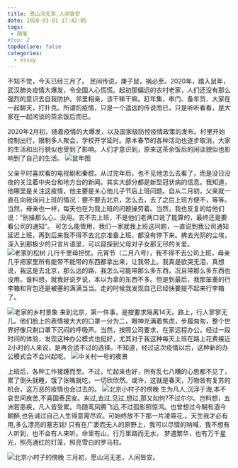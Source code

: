 ```yaml
---
title: 愿山河无恙,人间皆安
date: 2020-03-01 17:42:05
tags:
 - 随笔
#top: 2
topdeclare: false
categories:
  - essay
---
```


不知不觉，今天已经三月了。 民间传说，庚子鼠，祸必至。2020年，踏入鼠年，武汉肺炎疫情大爆发，令全国人心慌慌。起初那偏远的农村老家，人们还没有那么强烈的意识去自我防护。邻里相亲，该干嘛干嘛。赶年集，串门、备年货、大家在一起聊天，打扑克。所谓的疫情，只是一个遥远的传说而已，只是听听看看，是大家在一起闲谈的茶余饭后而已。

<!--more-->

2020年2月初，随着疫情的大爆发，以及国家级防控疫情政策的发布。村里开始控制出行，限制多人聚会，学校开学延时。原本春节的各种活动也逐步取消，大家的生活和出行貌似也受到了影响。人们才意识到，原来这茶余饭后的闲谈貌似也影响到了自己的生活。
![鼠年图](/zbcn.github.io/assets/postImg/essay/imgs_02/06.jpg)

 父亲平时喜欢看的电视剧和秦腔。从过完年后，也不见他怎么去看了，而是没日没夜的关注着中央台和地方台的新闻。其实大部分都是新型冠状病的信息。我知道，他哪里是关注这疫情，他主要是关心他儿子节后上班问题。自从二月初，父亲就一直在向我询问上班的情况：要不要去北京，怎么去，去了之后上班方便不，等等。当然，母亲也一样，每天也在为我上班的问题操劳着。当然，我也反复的给他们说：“别操那么心，没用。去不去上班，不是他们老两口说了能算的，最终还是要看公司的通知”。 可怎么能管用，我们一家就我上班这问题，一直说到我公司通知延迟上班，再到后来我不得不去北京准备上班，都没有停下来。拂去光阴的尘埃，深入到那极少的只言片语里，可以窥探到父母对子女那无尽的关爱。
![老家的松树](/zbcn.github.io/assets/postImg/essay/imgs_02/04.jpg)
 儿行千里母担忧。元宵节（二月八号），我不得不去公司上班，母亲几乎把家里所有能带不能带的东西都拿出来，让我带上。我真是欲哭无泪，真想说，我这是去北京，那么远的路，我怎么可能带那么多东西，况且带那么多东西也没用。谁料想，就我好说歹说，本以为拿的东西不多。但是到最后，我那笨重的行李箱和背包还是被塞的满满当当。走的时候我发现自己已经快要提不起来行李箱了。

![老家的乡村景象](/zbcn.github.io/assets/postImg/essay/imgs_02/05.jpg)
 来到北京，第一件事，是按要求隔离14天。路上，行人寥寥无几。他们脸上的表情被大大的口罩一分为二，眼神充满着焦虑，步履匆匆，整个世界好像只剩口罩下沉闷的呼吸声。当然，按照公司要求，在家远程办公。经过一段时间的体验，发现这种办公模式也挺好，尤其对于我这种每天上班在路上花费接近2小时的人来说，是再合适不过的选择。不知道，经过这次疫情以后，这种新的办公模式会不会兴起呢。
![中关村一号的夜景](/zbcn.github.io/assets/postImg/essay/imgs_02/02.jpg)

 上班后，各种工作接踵而至。不过，忙起来也好，所有乱七八糟的心思都不见了，累了倒头就睡，饿了张嘴就吃，一切欣欣然。或许，这就是春天，万物皆有复苏的机会，这万恶的疫情也会过去的。
![北京小村子的傍晚](/zbcn.github.io/assets/postImg/essay/imgs_02/03.jpg)
  生为凡人,沉浮于海,本不哀世间疾苦,不喜国泰民安。来过,去过,见过,想过,那又如何?不过尔尔。岂料想，五洲若患疾，凡人皆受累。鸟随鸾凤腾飞远,不过孤影照惊鸿。也曾想过今朝有酒今朝醉,也告诫过自己人生得意需尽欢。可始终放不下那一片凌霄花.。天生我才必有用,多么漂亮的墓志铭! 只有在广袤而无人的原野上，我可以尽情的呐喊，我不想有人听到，也不会有人来听。命里有山，行万里路而无水。 梦遇繁华，也有万千星光，照亮通红的灯笼，照亮雪白的罗马柱。

![北京小村子的傍晚](/zbcn.github.io/assets/postImg/essay/imgs_02/07.jpg)
  三月初，愿山河无恙，人间皆安。

